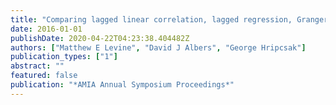 ```yaml
---
title: "Comparing lagged linear correlation, lagged regression, Granger causality, and vector autoregression for uncovering associations in EHR data"
date: 2016-01-01
publishDate: 2020-04-22T04:23:38.404482Z
authors: ["Matthew E Levine", "David J Albers", "George Hripcsak"]
publication_types: ["1"]
abstract: ""
featured: false
publication: "*AMIA Annual Symposium Proceedings*"
---
```


